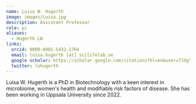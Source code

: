 ```yaml
---
name: Luisa W. Hugerth
image: images/Luisa.jpg
description: Assistant Professor
role: pi
aliases:
  - Hugerth LW
links:
  orcid: 0000-0001-5432-1764
  email: luisa.hugerth [at] scilifelab.se
  google scholar: https://scholar.google.com/citations?hl=en&user=7JXgYtsAAAAJ
  twitter: luhugerth
---
```

Luisa W. Hugerth is a PhD in Biotechnology with a keen interest in microbiome, women's health and modifiable risk factors of disease. She has been working in Uppsala University since 2022.